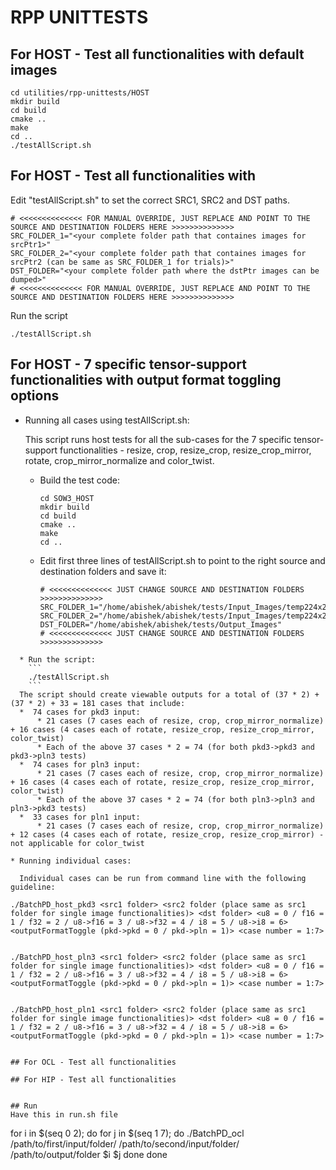 # RPP UNITTESTS
## For HOST - Test all functionalities with default images

```
cd utilities/rpp-unittests/HOST
mkdir build
cd build
cmake ..
make
cd ..
./testAllScript.sh
```

## For HOST - Test all functionalities with 

Edit "testAllScript.sh" to set the correct SRC1, SRC2 and DST paths.

```
# <<<<<<<<<<<<<< FOR MANUAL OVERRIDE, JUST REPLACE AND POINT TO THE SOURCE AND DESTINATION FOLDERS HERE >>>>>>>>>>>>>>
SRC_FOLDER_1="<your complete folder path that containes images for  srcPtr1>"
SRC_FOLDER_2="<your complete folder path that containes images for  srcPtr2 (can be same as SRC_FOLDER_1 for trials)>"
DST_FOLDER="<your complete folder path where the dstPtr images can be dumped>"
# <<<<<<<<<<<<<< FOR MANUAL OVERRIDE, JUST REPLACE AND POINT TO THE SOURCE AND DESTINATION FOLDERS HERE >>>>>>>>>>>>>>
```

Run the script

```
./testAllScript.sh
```


## For HOST - 7 specific tensor-support functionalities with output format toggling options
* Running all cases using testAllScript.sh:

  This script runs host tests for all the sub-cases for the 7 specific tensor-support functionalities - resize, crop, resize_crop, resize_crop_mirror, rotate, crop_mirror_normalize and color_twist.

  * Build the test code:
    ```
    cd SOW3_HOST
    mkdir build
    cd build
    cmake ..
    make
    cd ..
    ```
  * Edit first three lines of testAllScript.sh to point to the right source and destination folders and save it:
    ```
    # <<<<<<<<<<<<<< JUST CHANGE SOURCE AND DESTINATION FOLDERS >>>>>>>>>>>>>>
    SRC_FOLDER_1="/home/abishek/abishek/tests/Input_Images/temp224x224"
    SRC_FOLDER_2="/home/abishek/abishek/tests/Input_Images/temp224x224"
    DST_FOLDER="/home/abishek/abishek/tests/Output_Images"
    # <<<<<<<<<<<<<< JUST CHANGE SOURCE AND DESTINATION FOLDERS >>>>>>>>>>>>>>

```
  * Run the script:
    ```
    ./testAllScript.sh
    ```
  The script should create viewable outputs for a total of (37 * 2) + (37 * 2) + 33 = 181 cases that include:
  *  74 cases for pkd3 input:
      * 21 cases (7 cases each of resize, crop, crop_mirror_normalize) + 16 cases (4 cases each of rotate, resize_crop, resize_crop_mirror, color_twist)
      * Each of the above 37 cases * 2 = 74 (for both pkd3->pkd3 and pkd3->pln3 tests)
  *  74 cases for pln3 input:
      * 21 cases (7 cases each of resize, crop, crop_mirror_normalize) + 16 cases (4 cases each of rotate, resize_crop, resize_crop_mirror, color_twist)
      * Each of the above 37 cases * 2 = 74 (for both pln3->pln3 and pln3->pkd3 tests)
  *  33 cases for pln1 input:
      * 21 cases (7 cases each of resize, crop, crop_mirror_normalize) + 12 cases (4 cases each of rotate, resize_crop, resize_crop_mirror) - not applicable for color_twist

* Running individual cases:

  Individual cases can be run from command line with the following guideline:
  ```
    ./BatchPD_host_pkd3 <src1 folder> <src2 folder (place same as src1 folder for single image functionalities)> <dst folder> <u8 = 0 / f16 = 1 / f32 = 2 / u8->f16 = 3 / u8->f32 = 4 / i8 = 5 / u8->i8 = 6> <outputFormatToggle (pkd->pkd = 0 / pkd->pln = 1)> <case number = 1:7>
  ```
  ```
    ./BatchPD_host_pln3 <src1 folder> <src2 folder (place same as src1 folder for single image functionalities)> <dst folder> <u8 = 0 / f16 = 1 / f32 = 2 / u8->f16 = 3 / u8->f32 = 4 / i8 = 5 / u8->i8 = 6> <outputFormatToggle (pkd->pkd = 0 / pkd->pln = 1)> <case number = 1:7>
  ```
  ```
    ./BatchPD_host_pln1 <src1 folder> <src2 folder (place same as src1 folder for single image functionalities)> <dst folder> <u8 = 0 / f16 = 1 / f32 = 2 / u8->f16 = 3 / u8->f32 = 4 / i8 = 5 / u8->i8 = 6> <outputFormatToggle (pkd->pkd = 0 / pkd->pln = 1)> <case number = 1:7>
  ```

## For OCL - Test all functionalities

## For HIP - Test all functionalities


## Run
Have this in run.sh file
```
for i in $(seq 0 2); do 
for j in $(seq 1 7); do
./BatchPD_ocl /path/to/first/input/folder/ /path/to/second/input/folder/ /path/to/output/folder $i $j
    done
done

```
